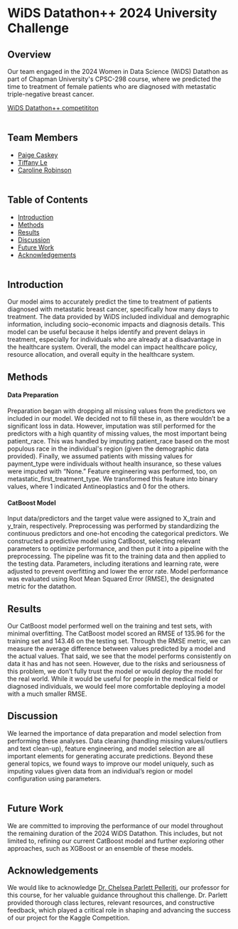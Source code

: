 # WiDS Datathon++ 2024 University Challenge

## Overview

Our team engaged in the 2024 Women in Data Science (WiDS) Datathon as part of Chapman University's CPSC-298 course, where we predicted the time to treatment of female patients who are diagnosed with metastatic triple-negative breast cancer.   

[WiDS Datathon++ competititon](https://www.kaggle.com/competitions/widsdatathon2024-university/overview)
<br></br>

## Team Members
- [Paige Caskey](https://github.com/paigecaskey)
- [Tiffany Le](https://github.com/tifle)
- [Caroline Robinson](https://github.com/cbellerob)
<br></br>

## Table of Contents
- [Introduction](https://github.com/cbellerob/WiDS-Datathon-2024#introduction)
- [Methods](https://github.com/cbellerob/WiDS-Datathon-2024#methods)
- [Results](https://github.com/cbellerob/WiDS-Datathon-2024#results)
- [Discussion](https://github.com/cbellerob/WiDS-Datathon-2024#discussion)
- [Future Work](https://github.com/cbellerob/WiDS-Datathon-2024#future-work)
- [Acknowledgements](https://github.com/cbellerob/WiDS-Datathon-2024#acknowledgements)
<br></br>

## Introduction
Our model aims to accurately predict the time to treatment of patients diagnosed with metastatic breast cancer, specifically how many days to treatment. The data provided by WiDS included individual and demographic information, including socio-economic impacts and diagnosis details. This model can be useful because it helps identify and prevent delays in treatment, especially for individuals who are already at a disadvantage in the healthcare system. Overall, the model can impact healthcare policy, resource allocation, and overall equity in the healthcare system.

## Methods
#### Data Preparation
Preparation began with dropping all missing values from the predictors we included in our model. 
We decided not to fill these in, as there wouldn’t be a significant loss in data. 
However, imputation was still performed for the predictors with a high quantity of missing values, the most important being patient_race. 
This was handled by imputing patient_race based on the most populous race in the individual's region (given the demographic data provided). 
Finally, we assumed patients with missing values for payment_type were individuals without health insurance, so these values were imputed with “None.” Feature engineering was performed, too, on metastatic_first_treatment_type. We transformed this feature into binary values, where 1 indicated Antineoplastics and 0 for the others.

#### CatBoost Model
Input data/predictors and the target value were assigned to X_train and y_train, respectively. 
Preprocessing was performed by standardizing the continuous predictors and one-hot encoding the categorical predictors.
We constructed a predictive model using CatBoost, selecting relevant parameters to optimize performance, and then put it into a pipeline with the preprocessing.
The pipeline was fit to the training data and then applied to the testing data. Parameters, including iterations and learning rate, were adjusted to prevent overfitting and lower the error rate. Model performance was evaluated using Root Mean Squared Error (RMSE), the designated metric for the datathon.

## Results
Our CatBoost model performed well on the training and test sets, with minimal overfitting. The CatBoost model scored an RMSE of 135.96 for the training set and 143.46 on the testing set. Through the RMSE metric, we can measure the average difference between values predicted by a model and the actual values. That said, we see that the model performs consistently on data it has and has not seen.
However, due to the risks and seriousness of this problem, we don’t fully trust the model or would deploy the model for the real world. While it would be useful for people in the medical field or diagnosed individuals, we would feel more comfortable deploying a model with a much smaller RMSE.

## Discussion
We learned the importance of data preparation and model selection from performing these analyses. Data cleaning (handling missing values/outliers and text clean-up), feature engineering, and model selection are all important elements for generating accurate predictions. Beyond these general topics, we found ways to improve our model uniquely, such as imputing values given data from an individual’s region or model configuration using parameters.
<br></br>

## Future Work
We are committed to improving the performance of our model throughout the remaining duration of the 2024 WiDS Datathon. This includes, but not limited to,
refining our current CatBoost model and further exploring other approaches, such as XGBoost or an ensemble of these models.

## Acknowledgements
We would like to acknowledge [Dr. Chelsea Parlett Pelleriti](https://github.com/cmparlettpelleriti), our professor for this course, for her valuable guidance throughout this challenge. 
Dr. Parlett provided thorough class lectures, relevant resources, and constructive feedback, which played a critical role in shaping and advancing the success of our project for the
Kaggle Competition.
